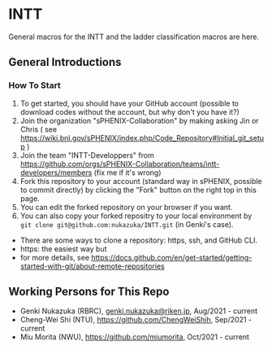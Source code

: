 # INTT
General macros for the INTT and the ladder classification macros are here.

## General Introductions

### How To Start
1. To get started, you should have your GitHub account (possible to download codes without the account, but why don't you have it?)
2. Join the organization "sPHENIX-Collaboration" by making asking Jin or Chris ( see https://wiki.bnl.gov/sPHENIX/index.php/Code_Repository#Initial_git_setup )
3. Join the team "INTT-Developpers" from https://github.com/orgs/sPHENIX-Collaboration/teams/intt-developers/members (fix me if it's wrong)
4. Fork this repository to your account (standard way in sPHENIX, possible to commit directly) by clicking the "Fork" button on the right top in this page.
5. You can edit the forked repository on your browser if you want.
6. You can also copy your forked repositry to your local environment by `git clone git@github.com:nukazuka/INTT.git` (in Genki's case).
  - There are some ways to clone a repository: https, ssh, and GitHub CLI.
  - https: the easiest way but 
  - for more details, see https://docs.github.com/en/get-started/getting-started-with-git/about-remote-repositories

## Working Persons for This Repo
- Genki Nukazuka (RBRC), genki.nukazuka@riken.jp, Aug/2021 - current
- Cheng-Wei Shi (NTU), https://github.com/ChengWeiShih, Sep/2021 - current
- Miu Morita (NWU), https://github.com/miumorita, Oct/2021 - current
